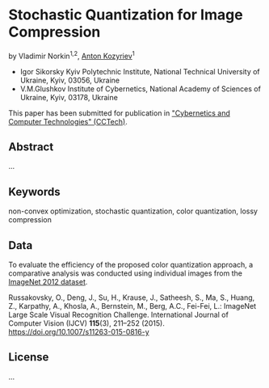 # Stochastic Quantization for Image Compression

by Vladimir Norkin<sup>1,2</sup>, [Anton Kozyriev](mailto:a.kozyriev@kpi.ua)<sup>1</sup>

 - Igor Sikorsky Kyiv Polytechnic Institute, National Technical University of Ukraine, Kyiv, 03056, Ukraine
 - V.M.Glushkov Institute of Cybernetics, National Academy of Sciences of Ukraine, Kyiv, 03178, Ukraine

This paper has been submitted for publication in ["Cybernetics and Computer Technologies" (CCTech)](http://cctech.org.ua/).

## Abstract

...

## Keywords

non-convex optimization, stochastic quantization, color quantization, lossy compression

## Data

To evaluate the efficiency of the proposed color quantization approach, a comparative analysis was conducted using 
individual images from the [ImageNet 2012 dataset](https://www.image-net.org/index.php).

Russakovsky, O., Deng, J., Su, H., Krause, J., Satheesh, S., Ma, S., Huang, Z.,  Karpathy, A., Khosla, A., Bernstein, 
M., Berg, A.C., Fei-Fei, L.: ImageNet Large Scale Visual Recognition Challenge. International Journal of Computer 
Vision (IJCV) **115**(3), 211–252 (2015). https://doi.org/10.1007/s11263-015-0816-y

## License

...
